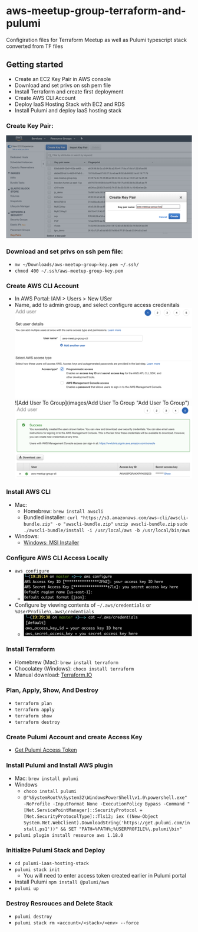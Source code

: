 # aws-meetup-group-terraform-and-pulumi
Configiration files for Terraform Meetup as well as Pulumi typescript stack converted from TF files

## Getting started
 * Create an EC2 Key Pair in AWS console
 * Download and set privs on ssh pem file
 * Install Terraform and create first deployment
 * Create AWS CLI Account
 * Deploy IaaS Hosting Stack with EC2 and RDS
 * Install Pulumi and deploy IaaS hosting stack

### Create Key Pair:
![Create Key Pair](images/ec2KeyPair.png "Create Key Pair")

### Download and set privs on ssh pem file:
* `mv ~/Downloads/aws-meetup-group-key.pem ~/.ssh/`
* `chmod 400 ~/.ssh/aws-meetup-group-key.pem`

### Create AWS CLI Account
* In AWS Portal: IAM > Users > New USer
* Name, add to admin group, and select configure access credenitals
![Name User](images/newUser.png "New User")
![Add User To Group](images/Add User To Group "Add User To Group")
![Configure Credentials](images/newUserAccessCredentials.png "Configure Credentials")

### Install AWS CLI
* Mac: 
    - Homebrew: `brew install awscli `
    - Bundled installer:
        `curl "https://s3.amazonaws.com/aws-cli/awscli-bundle.zip" -o "awscli-bundle.zip"`
        `unzip awscli-bundle.zip`
        `sudo ./awscli-bundle/install -i /usr/local/aws -b /usr/local/bin/aws`
* Windows:
    - [Windows: MSI Installer](https://docs.aws.amazon.com/cli/latest/userguide/install-windows.html#install-msi-on-windows)

### Configure AWS CLI Access Locally
* `aws configure`
    - ![Configure Credentials](images/awsConfigure.png "Configure Credentials")
* Configure by viewing contents of `~/.aws/credentials` or `%UserProfile%\.aws\credentials`
    - ![Verify Credentials](images/awsConfigureVerification.png "Verify Credentials")

### Install Terraform
* Homebrew (Mac): `brew install terraform`
* Chocolatey (Windows): `choco install terraform`
* Manual download: [Terraform.IO](https://www.terraform.io/downloads.html)

### Plan, Apply, Show, And Destroy
* `terraform plan`
* `terraform apply`
* `terraform show`
* `terraform destroy`

### Create Pulumi Account and create Access Key
* [Get Pulumi Access Token](https://app.pulumi.com/account/tokens)

### Install Pulumi and Install AWS plugin
* Mac: `brew install pulumi`
* Windows
    - `choco install pulumi`
    - `@"%SystemRoot%\System32\WindowsPowerShell\v1.0\powershell.exe" -NoProfile -InputFormat None -ExecutionPolicy Bypass -Command "[Net.ServicePointManager]::SecurityProtocol = [Net.SecurityProtocolType]::Tls12; iex ((New-Object System.Net.WebClient).DownloadString('https://get.pulumi.com/install.ps1'))" && SET "PATH=%PATH%;%USERPROFILE%\.pulumi\bin"`
* `pulumi plugin install resource aws 1.18.0`

### Initialize Pulumi Stack and Deploy
* `cd pulumi-iaas-hosting-stack`
* `pulumi stack init`
    - You will need to enter access token created earlier in Pulumi portal
* Install Pulumi `npm install @pulumi/aws`
* `pulumi up`

### Destroy Resrouces and Delete Stack
* `pulumi destroy`
* `pulumi stack rm <account>/<stack>/<env> --force`


